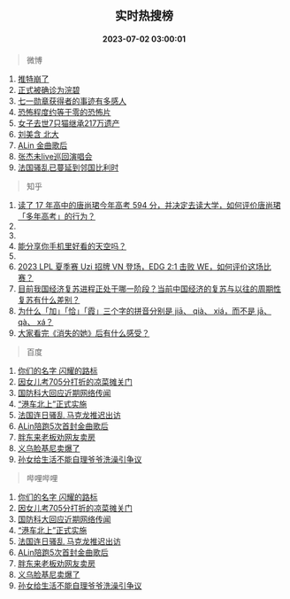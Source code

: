 <div align="center"><h2>实时热搜榜</h2><h4>2023-07-02 03:00:01</h4></div>

> 微博  

1. [推特崩了](https://s.weibo.com/weibo?q=%E6%8E%A8%E7%89%B9%E5%B4%A9%E4%BA%86&t=31&band_rank=1&Refer=top)<br />
2. [正式被确诊为浣碧](https://s.weibo.com/weibo?q=%23%E6%AD%A3%E5%BC%8F%E8%A2%AB%E7%A1%AE%E8%AF%8A%E4%B8%BA%E6%B5%A3%E7%A2%A7%23&t=31&band_rank=2&Refer=top)<br />
3. [七一勋章获得者的事迹有多感人](https://s.weibo.com/weibo?q=%23%E4%B8%83%E4%B8%80%E5%8B%8B%E7%AB%A0%E8%8E%B7%E5%BE%97%E8%80%85%E7%9A%84%E4%BA%8B%E8%BF%B9%E6%9C%89%E5%A4%9A%E6%84%9F%E4%BA%BA%23&t=31&band_rank=3&Refer=top)<br />
4. [恐怖程度约等于零的恐怖片](https://s.weibo.com/weibo?q=%E6%81%90%E6%80%96%E7%A8%8B%E5%BA%A6%E7%BA%A6%E7%AD%89%E4%BA%8E%E9%9B%B6%E7%9A%84%E6%81%90%E6%80%96%E7%89%87&t=31&band_rank=4&Refer=top)<br />
5. [女子去世7只猫继承217万遗产](https://s.weibo.com/weibo?q=%23%E5%A5%B3%E5%AD%90%E5%8E%BB%E4%B8%967%E5%8F%AA%E7%8C%AB%E7%BB%A7%E6%89%BF217%E4%B8%87%E9%81%97%E4%BA%A7%23&t=31&band_rank=5&Refer=top)<br />
6. [刘美含 北大](https://s.weibo.com/weibo?q=%E5%88%98%E7%BE%8E%E5%90%AB%20%E5%8C%97%E5%A4%A7&t=31&band_rank=6&Refer=top)<br />
7. [ALin 金曲歌后](https://s.weibo.com/weibo?q=ALin%20%E9%87%91%E6%9B%B2%E6%AD%8C%E5%90%8E&t=31&band_rank=7&Refer=top)<br />
8. [张杰未live巡回演唱会](https://s.weibo.com/weibo?q=%E5%BC%A0%E6%9D%B0%E6%9C%AAlive%E5%B7%A1%E5%9B%9E%E6%BC%94%E5%94%B1%E4%BC%9A&t=31&band_rank=8&Refer=top)<br />
9. [法国骚乱已蔓延到邻国比利时](https://s.weibo.com/weibo?q=%23%E6%B3%95%E5%9B%BD%E9%AA%9A%E4%B9%B1%E5%B7%B2%E8%94%93%E5%BB%B6%E5%88%B0%E9%82%BB%E5%9B%BD%E6%AF%94%E5%88%A9%E6%97%B6%23&t=31&band_rank=9&Refer=top)<br />

> 知乎  

1. [读了 17 年高中的唐尚珺今年高考 594 分，并决定去读大学，如何评价唐尚珺「多年高考」的行为？](https://www.zhihu.com/question/609651139)<br />
2. []()<br />
3. []()<br />
4. [能分享你手机里好看的天空吗？](https://www.zhihu.com/question/608827610)<br />
5. []()<br />
6. [2023 LPL 夏季赛 Uzi 招牌 VN 登场，EDG 2:1 击败 WE，如何评价这场比赛？](https://www.zhihu.com/question/609805906)<br />
7. [目前我国经济复苏进程正处于哪一阶段？当前中国经济的复苏与以往的周期性复苏有什么差别？](https://www.zhihu.com/question/609606249)<br />
8. [为什么「加」「恰」「霞」三个字的拼音分别是 jiā、 qià、 xiá，而不是 jā、 qà、 xá？](https://www.zhihu.com/question/609163323)<br />
9. [大家看完《消失的她》后有什么感受？](https://www.zhihu.com/question/609070712)<br />

> 百度  

1. [你们的名字 闪耀的路标](https://www.baidu.com/s?wd=%E4%BD%A0%E4%BB%AC%E7%9A%84%E5%90%8D%E5%AD%97+%E9%97%AA%E8%80%80%E7%9A%84%E8%B7%AF%E6%A0%87&sa=fyb_news&rsv_dl=fyb_news)<br />
2. [因女儿考705分打折的凉菜摊关门](https://www.baidu.com/s?wd=%E5%9B%A0%E5%A5%B3%E5%84%BF%E8%80%83705%E5%88%86%E6%89%93%E6%8A%98%E7%9A%84%E5%87%89%E8%8F%9C%E6%91%8A%E5%85%B3%E9%97%A8&sa=fyb_news&rsv_dl=fyb_news)<br />
3. [国防科大回应近期网络传闻](https://www.baidu.com/s?wd=%E5%9B%BD%E9%98%B2%E7%A7%91%E5%A4%A7%E5%9B%9E%E5%BA%94%E8%BF%91%E6%9C%9F%E7%BD%91%E7%BB%9C%E4%BC%A0%E9%97%BB&sa=fyb_news&rsv_dl=fyb_news)<br />
4. [“港车北上”正式实施](https://www.baidu.com/s?wd=%E2%80%9C%E6%B8%AF%E8%BD%A6%E5%8C%97%E4%B8%8A%E2%80%9D%E6%AD%A3%E5%BC%8F%E5%AE%9E%E6%96%BD&sa=fyb_news&rsv_dl=fyb_news)<br />
5. [法国连日骚乱 马克龙推迟出访](https://www.baidu.com/s?wd=%E6%B3%95%E5%9B%BD%E8%BF%9E%E6%97%A5%E9%AA%9A%E4%B9%B1+%E9%A9%AC%E5%85%8B%E9%BE%99%E6%8E%A8%E8%BF%9F%E5%87%BA%E8%AE%BF&sa=fyb_news&rsv_dl=fyb_news)<br />
6. [ALin陪跑5次首封金曲歌后](https://www.baidu.com/s?wd=ALin%E9%99%AA%E8%B7%915%E6%AC%A1%E9%A6%96%E5%B0%81%E9%87%91%E6%9B%B2%E6%AD%8C%E5%90%8E&sa=fyb_news&rsv_dl=fyb_news)<br />
7. [胖东来老板劝网友卖房](https://www.baidu.com/s?wd=%E8%83%96%E4%B8%9C%E6%9D%A5%E8%80%81%E6%9D%BF%E5%8A%9D%E7%BD%91%E5%8F%8B%E5%8D%96%E6%88%BF&sa=fyb_news&rsv_dl=fyb_news)<br />
8. [义乌脸基尼卖爆了](https://www.baidu.com/s?wd=%E4%B9%89%E4%B9%8C%E8%84%B8%E5%9F%BA%E5%B0%BC%E5%8D%96%E7%88%86%E4%BA%86&sa=fyb_news&rsv_dl=fyb_news)<br />
9. [孙女给生活不能自理爷爷洗澡引争议](https://www.baidu.com/s?wd=%E5%AD%99%E5%A5%B3%E7%BB%99%E7%94%9F%E6%B4%BB%E4%B8%8D%E8%83%BD%E8%87%AA%E7%90%86%E7%88%B7%E7%88%B7%E6%B4%97%E6%BE%A1%E5%BC%95%E4%BA%89%E8%AE%AE&sa=fyb_news&rsv_dl=fyb_news)<br />

> 哔哩哔哩  

1. [你们的名字 闪耀的路标](https://www.baidu.com/s?wd=%E4%BD%A0%E4%BB%AC%E7%9A%84%E5%90%8D%E5%AD%97+%E9%97%AA%E8%80%80%E7%9A%84%E8%B7%AF%E6%A0%87&sa=fyb_news&rsv_dl=fyb_news)<br />
2. [因女儿考705分打折的凉菜摊关门](https://www.baidu.com/s?wd=%E5%9B%A0%E5%A5%B3%E5%84%BF%E8%80%83705%E5%88%86%E6%89%93%E6%8A%98%E7%9A%84%E5%87%89%E8%8F%9C%E6%91%8A%E5%85%B3%E9%97%A8&sa=fyb_news&rsv_dl=fyb_news)<br />
3. [国防科大回应近期网络传闻](https://www.baidu.com/s?wd=%E5%9B%BD%E9%98%B2%E7%A7%91%E5%A4%A7%E5%9B%9E%E5%BA%94%E8%BF%91%E6%9C%9F%E7%BD%91%E7%BB%9C%E4%BC%A0%E9%97%BB&sa=fyb_news&rsv_dl=fyb_news)<br />
4. [“港车北上”正式实施](https://www.baidu.com/s?wd=%E2%80%9C%E6%B8%AF%E8%BD%A6%E5%8C%97%E4%B8%8A%E2%80%9D%E6%AD%A3%E5%BC%8F%E5%AE%9E%E6%96%BD&sa=fyb_news&rsv_dl=fyb_news)<br />
5. [法国连日骚乱 马克龙推迟出访](https://www.baidu.com/s?wd=%E6%B3%95%E5%9B%BD%E8%BF%9E%E6%97%A5%E9%AA%9A%E4%B9%B1+%E9%A9%AC%E5%85%8B%E9%BE%99%E6%8E%A8%E8%BF%9F%E5%87%BA%E8%AE%BF&sa=fyb_news&rsv_dl=fyb_news)<br />
6. [ALin陪跑5次首封金曲歌后](https://www.baidu.com/s?wd=ALin%E9%99%AA%E8%B7%915%E6%AC%A1%E9%A6%96%E5%B0%81%E9%87%91%E6%9B%B2%E6%AD%8C%E5%90%8E&sa=fyb_news&rsv_dl=fyb_news)<br />
7. [胖东来老板劝网友卖房](https://www.baidu.com/s?wd=%E8%83%96%E4%B8%9C%E6%9D%A5%E8%80%81%E6%9D%BF%E5%8A%9D%E7%BD%91%E5%8F%8B%E5%8D%96%E6%88%BF&sa=fyb_news&rsv_dl=fyb_news)<br />
8. [义乌脸基尼卖爆了](https://www.baidu.com/s?wd=%E4%B9%89%E4%B9%8C%E8%84%B8%E5%9F%BA%E5%B0%BC%E5%8D%96%E7%88%86%E4%BA%86&sa=fyb_news&rsv_dl=fyb_news)<br />
9. [孙女给生活不能自理爷爷洗澡引争议](https://www.baidu.com/s?wd=%E5%AD%99%E5%A5%B3%E7%BB%99%E7%94%9F%E6%B4%BB%E4%B8%8D%E8%83%BD%E8%87%AA%E7%90%86%E7%88%B7%E7%88%B7%E6%B4%97%E6%BE%A1%E5%BC%95%E4%BA%89%E8%AE%AE&sa=fyb_news&rsv_dl=fyb_news)<br />
